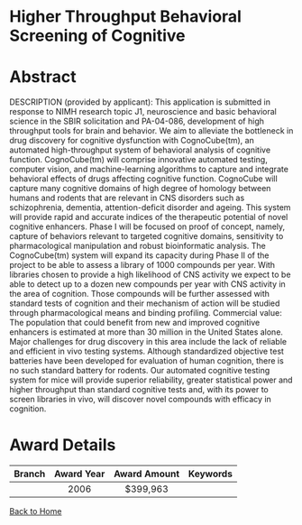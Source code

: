 
Higher Throughput Behavioral Screening of Cognitive
===================================================

# Abstract


DESCRIPTION (provided by applicant): This application is submitted in response to NIMH research topic J1, neuroscience and basic behavioral science in the SBIR solicitation and PA-04-086, development of high throughput tools for brain and behavior. We aim to alleviate the bottleneck in drug discovery for cognitive dysfunction with CognoCube(tm), an automated high-throughput system of behavioral analysis of cognitive function. CognoCube(tm) will comprise innovative automated testing, computer vision, and machine-learning algorithms to capture and integrate behavioral effects of drugs affecting cognitive function. CognoCube will capture many cognitive domains of high degree of homology between humans and rodents that are relevant in CNS disorders such as schizophrenia, dementia, attention-deficit disorder and ageing. This system will provide rapid and accurate indices of the therapeutic potential of novel cognitive enhancers. Phase I will be focused on proof of concept, namely, capture of behaviors relevant to targeted cognitive domains, sensitivity to pharmacological manipulation and robust bioinformatic analysis. The CognoCube(tm) system will expand its capacity during Phase II of the project to be able to assess a library of 1000 compounds per year. With libraries chosen to provide a high likelihood of CNS activity we expect to be able to detect up to a dozen new compounds per year with CNS activity in the area of cognition. Those compounds will be further assessed with standard tests of cognition and their mechanism of action will be studied through pharmacological means and binding profiling. Commercial value: The population that could benefit from new and improved cognitive enhancers is estimated at more than 30 million in the United States alone. Major challenges for drug discovery in this area include the lack of reliable and efficient in vivo testing systems. Although standardized objective test batteries have been developed for evaluation of human cognition, there is no such standard battery for rodents. Our automated cognitive testing system for mice will provide superior reliability, greater statistical power and higher throughput than standard cognitive tests and, with its power to screen libraries in vivo, will discover novel compounds with efficacy in cognition.  

# Award Details

|Branch|Award Year|Award Amount|Keywords|
| :---: | :---: | :---: | :---: |
||2006|$399,963||
  
  


[Back to Home](https://github.com/chrischow/dod_sbir_awards#1853)